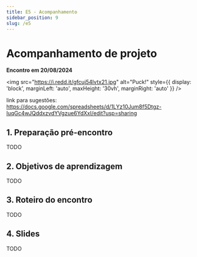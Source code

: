 ```yaml
---
title: E5 - Acompanhamento
sidebar_position: 9
slug: /e5
---
```


# Acompanhamento de projeto

**Encontro em 20/08/2024**

<img 
  src="https://i.redd.it/gfcuj54lvtx21.jpg"
  alt="Puck!"
  style={{ 
    display: 'block',
    marginLeft: 'auto',
    maxHeight: '30vh',
    marginRight: 'auto'
  }} 
/>
<br/>

link para sugestões: https://docs.google.com/spreadsheets/d/1LYz10Jum8f5Dtgz-IuqGc4wJQddxzvdYVgzue6YdXxI/edit?usp=sharing



## 1. Preparação pré-encontro

TODO

## 2. Objetivos de aprendizagem

TODO

## 3. Roteiro do encontro

TODO

## 4. Slides

TODO

